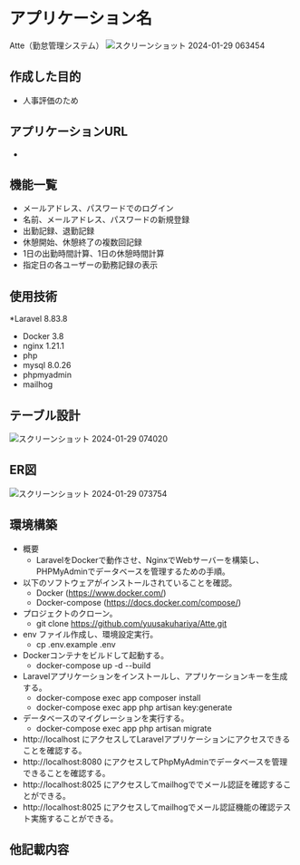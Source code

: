 # アプリケーション名
Atte（勤怠管理システム）
![スクリーンショット 2024-01-29 063454](https://github.com/yuusakuhariya/Atte/assets/137383906/46250c53-df24-4b2c-9b67-d46906c403a8)


## 作成した目的
* 人事評価のため


## アプリケーションURL
* 


## 機能一覧
* メールアドレス、パスワードでのログイン
* 名前、メールアドレス、パスワードの新規登録
* 出勤記録、退勤記録
* 休憩開始、休憩終了の複数回記録
* 1日の出勤時間計算、1日の休憩時間計算
* 指定日の各ユーザーの勤務記録の表示

## 使用技術
*Laravel 8.83.8
* Docker 3.8
* nginx 1.21.1
* php 
* mysql 8.0.26
* phpmyadmin
* mailhog


## テーブル設計
![スクリーンショット 2024-01-29 074020](https://github.com/yuusakuhariya/Atte/assets/137383906/d0280df1-4c05-4944-9574-2cb8bb0a0e6d)


## ER図
![スクリーンショット 2024-01-29 073754](https://github.com/yuusakuhariya/Atte/assets/137383906/81b8bd04-7a63-41d1-abef-77b79c871a4c)


## 環境構築
* 概要
  * LaravelをDockerで動作させ、NginxでWebサーバーを構築し、PHPMyAdminでデータベースを管理するための手順。
* 以下のソフトウェアがインストールされていることを確認。
  * Docker (https://www.docker.com/)
  * Docker-compose (https://docs.docker.com/compose/)
* プロジェクトのクローン。
  * git clone https://github.com/yuusakuhariya/Atte.git
* env ファイル作成し、環境設定実行。
  * cp .env.example .env
* Dockerコンテナをビルドして起動する。
  * docker-compose up -d --build
* Laravelアプリケーションをインストールし、アプリケーションキーを生成する。
  * docker-compose exec app composer install
  * docker-compose exec app php artisan key:generate
* データベースのマイグレーションを実行する。
  * docker-compose exec app php artisan migrate
* http://localhost にアクセスしてLaravelアプリケーションにアクセスできることを確認する。
* http://localhost:8080 にアクセスしてPhpMyAdminでデータベースを管理できることを確認する。
* http://localhost:8025 にアクセスしてmailhogででメール認証を確認することができる。
*  http://localhost:8025 にアクセスしてmailhogでメール認証機能の確認テスト実施することができる。


## 他記載内容
